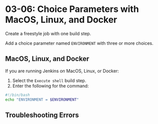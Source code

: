 # 03-06: Choice Parameters with MacOS, Linux, and Docker

Create a freestyle job with one build step.

Add a choice parameter named `ENVIRONMENT` with three or more choices.

## MacOS, Linux, and Docker

If you are running Jenkins on MacOS, Linux, or Docker:

1. Select the `Execute shell` build step.
2. Enter the following for the command:

```bash
#!/bin/bash
echo "ENVIRONMENT = $ENVIRONMENT"
```

## Troubleshooting Errors
